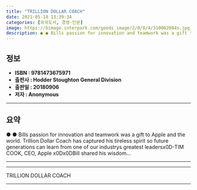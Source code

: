 ```yaml
---
title: "TRILLION DOLLAR COACH"
date: 2021-05-10 13:39:34
categories: [외국도서, 경영-인문]
image: https://bimage.interpark.com/goods_image/2/0/8/4/310062084s.jpg
description: ● ● Bills passion for innovation and teamwork was a gift to Apple and the world. Trillion Dollar Coach has captured his tireless spirit so future generations
---
```


## **정보**

- **ISBN : 9781473675971**
- **출판사 : Hodder   Stoughton General Division**
- **출판일 : 20180906**
- **저자 : Anonymous**

------



## **요약**

●  ●  Bills passion for innovation and teamwork was a gift to Apple and the world. Trillion Dollar Coach has captured his tireless spirit so future generations can learn from one of our industrys greatest leadersx0D-TIM COOK, CEO, Apple x0Dx0DBill shared his wisdom... 

------



------


TRILLION DOLLAR COACH 

------


